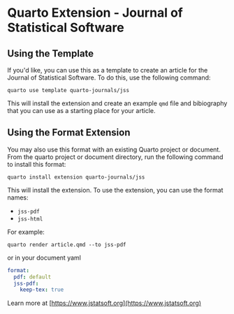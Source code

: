 # Quarto Extension - Journal of Statistical Software

## Using the Template
If you'd like, you can use this as a template to create an article for the Journal of Statistical Software. To do this, use the following command:

```
quarto use template quarto-journals/jss
```

This will install the extension and create an example `qmd` file and bibiography that you can use as a starting place for your article.

## Using the Format Extension
You may also use this format with an existing Quarto project or document. From the quarto project or document directory, run the following command to install this format:

```
quarto install extension quarto-journals/jss
```

This will install the extension. To use the extension, you can use the format names:

- `jss-pdf`
- `jss-html`

For example:

```
quarto render article.qmd --to jss-pdf
```

or in your document yaml

```yaml
format:
  pdf: default
  jss-pdf:
    keep-tex: true    
```

Learn more at [https://www.jstatsoft.org](https://www.jstatsoft.org)
